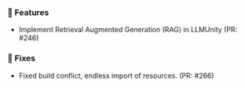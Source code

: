 ### 🚀 Features

- Implement Retrieval Augmented Generation (RAG) in LLMUnity (PR: #246)

### 🐛 Fixes

- Fixed build conflict, endless import of resources. (PR: #266)


